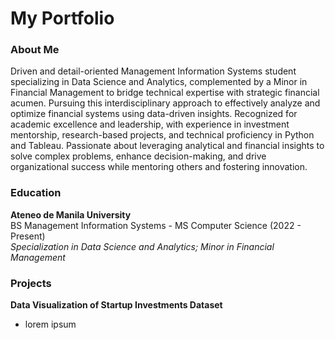 # My Portfolio 
### About Me
Driven and detail-oriented Management Information Systems student specializing in Data Science and Analytics, complemented by a Minor in Financial Management to bridge technical expertise with strategic financial acumen. Pursuing this interdisciplinary approach to effectively analyze and optimize financial systems using data-driven insights. Recognized for academic excellence and leadership, with experience in investment mentorship, research-based projects, and technical proficiency in Python and Tableau. Passionate about leveraging analytical and financial insights to solve complex problems, enhance decision-making, and drive organizational success while mentoring others and fostering innovation.

### Education
**Ateneo de Manila University**</br>
BS Management Information Systems - MS Computer Science (2022 - Present)</br>
*Specialization in Data Science and Analytics; Minor in Financial Management*

### Projects
**Data Visualization of Startup Investments Dataset**
- lorem ipsum
